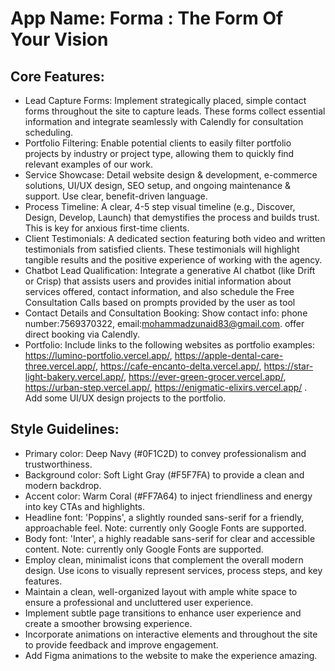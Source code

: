 # **App Name**: Forma : The Form Of Your Vision

## Core Features:

- Lead Capture Forms: Implement strategically placed, simple contact forms throughout the site to capture leads. These forms collect essential information and integrate seamlessly with Calendly for consultation scheduling.
- Portfolio Filtering: Enable potential clients to easily filter portfolio projects by industry or project type, allowing them to quickly find relevant examples of our work.
- Service Showcase: Detail website design & development, e-commerce solutions, UI/UX design, SEO setup, and ongoing maintenance & support. Use clear, benefit-driven language.
- Process Timeline: A clear, 4-5 step visual timeline (e.g., Discover, Design, Develop, Launch) that demystifies the process and builds trust. This is key for anxious first-time clients.
- Client Testimonials: A dedicated section featuring both video and written testimonials from satisfied clients. These testimonials will highlight tangible results and the positive experience of working with the agency.
- Chatbot Lead Qualification: Integrate a generative AI chatbot (like Drift or Crisp) that assists users and provides initial information about services offered, contact information, and also schedule the Free Consultation Calls based on prompts provided by the user as tool
- Contact Details and Consultation Booking: Show contact info: phone number:7569370322, email:mohammadzunaid83@gmail.com. offer direct booking via Calendly.
- Portfolio: Include links to the following websites as portfolio examples: https://lumino-portfolio.vercel.app/, https://apple-dental-care-three.vercel.app/, https://cafe-encanto-delta.vercel.app/, https://star-light-bakery.vercel.app/, https://ever-green-grocer.vercel.app/, https://urban-step.vercel.app/, https://enigmatic-elixirs.vercel.app/ . Add some UI/UX design projects to the portfolio.

## Style Guidelines:

- Primary color: Deep Navy (#0F1C2D) to convey professionalism and trustworthiness.
- Background color: Soft Light Gray (#F5F7FA) to provide a clean and modern backdrop.
- Accent color: Warm Coral (#FF7A64) to inject friendliness and energy into key CTAs and highlights.
- Headline font: 'Poppins', a slightly rounded sans-serif for a friendly, approachable feel. Note: currently only Google Fonts are supported.
- Body font: 'Inter', a highly readable sans-serif for clear and accessible content. Note: currently only Google Fonts are supported.
- Employ clean, minimalist icons that complement the overall modern design. Use icons to visually represent services, process steps, and key features.
- Maintain a clean, well-organized layout with ample white space to ensure a professional and uncluttered user experience.
- Implement subtle page transitions to enhance user experience and create a smoother browsing experience.
- Incorporate animations on interactive elements and throughout the site to provide feedback and improve engagement.
- Add Figma animations to the website to make the experience amazing.